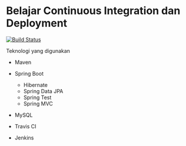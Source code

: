 # Belajar Continuous Integration dan Deployment #

[![Build Status](https://travis-ci.org/endymuhardin/belajar-ci.svg?branch=master)](https://travis-ci.org/endymuhardin/belajar-ci)

Teknologi yang digunakan

* Maven
* Spring Boot

  * Hibernate
  * Spring Data JPA
  * Spring Test
  * Spring MVC

* MySQL
* Travis CI
* Jenkins
